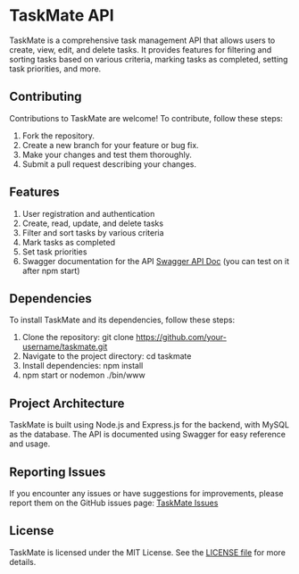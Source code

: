 # TaskMate API
TaskMate is a comprehensive task management API that allows users to create, view, edit, and delete tasks. It provides features for filtering and sorting tasks based on various criteria, marking tasks as completed, setting task priorities, and more.

## Contributing
Contributions to TaskMate are welcome! To contribute, follow these steps:
1. Fork the repository.
2. Create a new branch for your feature or bug fix.
3. Make your changes and test them thoroughly.
4. Submit a pull request describing your changes. 

## Features
1. User registration and authentication
2. Create, read, update, and delete tasks
3. Filter and sort tasks by various criteria
4. Mark tasks as completed
5. Set task priorities
6. Swagger documentation for the API  [Swagger API Doc](http://localhost:3000/docs/swagger) (you can test on it after npm start)

## Dependencies
To install TaskMate and its dependencies, follow these steps:

1. Clone the repository: git clone https://github.com/your-username/taskmate.git
2. Navigate to the project directory: cd taskmate
3. Install dependencies: npm install
4. npm start or nodemon ./bin/www

## Project Architecture
TaskMate is built using Node.js and Express.js for the backend, with MySQL as the database. 
The API is documented using Swagger for easy reference and usage.

## Reporting Issues
If you encounter any issues or have suggestions for improvements, please report them on the GitHub issues page: [TaskMate Issues](https://github.com/amber871023/TaskMateBackend/issues) 

## License
TaskMate is licensed under the MIT License. See the [LICENSE file](https://github.com/amber871023/TaskMateBackend/blob/main/LICENSE) for more details.

